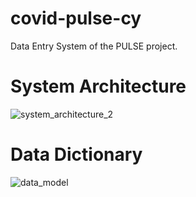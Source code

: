 # covid-pulse-cy
Data Entry System of the PULSE project.

# System Architecture


![system_architecture_2](https://github.com/KIOS-Research/covid-pulse-cy/assets/49236697/20d8e152-0e16-4a18-841a-9f4c978daa61)



# Data Dictionary

![data_model](https://github.com/KIOS-Research/covid-pulse-cy/assets/49236697/360a7143-19f5-4013-a054-7982046e94fb)
